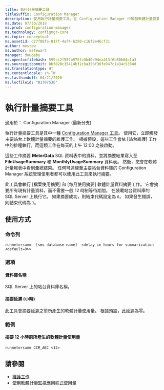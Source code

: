 ```yaml
---
title: 執行計量摘要工具
titleSuffix: Configuration Manager
description: 使用執行計量摘要工具，在 Configuration Manager 中觸發軟體計量摘要工作。
ms.date: 07/30/2018
ms.prod: configuration-manager
ms.technology: configmgr-core
ms.topic: conceptual
ms.assetid: d27f88fe-817f-4af4-b290-c16f2e46cf31
author: mestew
ms.author: mstewart
manager: dougeby
ms.openlocfilehash: 599cc2f552b975fa9b40c94ea413f6b80b04a1a3
ms.sourcegitcommit: bbf820c35414bf2cba356f30fe047c1a34c5384d
ms.translationtype: HT
ms.contentlocale: zh-TW
ms.lasthandoff: 04/21/2020
ms.locfileid: "81707536"
---
```

# <a name="run-meter-summarization-tool"></a>執行計量摘要工具

適用於：  Configuration Manager (最新分支)

執行計量摘要工具是其中一種 [Configuration Manager 工具](tools.md)。 使用它，立即觸發主要站台上軟體計量摘要的維護工作。 根據預設，這些工作會依 [站台維護]  工作中的排程執行，而這類工作在每天的上午 12:00 之後啟動。 

這些工作摘要 **MeterData** SQL 資料表中的資料，並將摘要結果寫入至 **FileUsageSummary** 和 **MonthlyUsageSummary** 資料表。 然後，您會在軟體計量報表中看到彙總結果。 任何可連線至主要站台資料庫的 Configuration Manager 系統管理使用者都可以使用此工具來執行摘要。 

此工具會執行 [檔案使用摘要]  和 [每月使用摘要]  軟體計量資料摘要工作。 它會摘要所有現有計量資料，而不需要一般 12 時制等待期間。 在裝載站台資料庫的 SQL Server 上執行它。 如果摘要成功，則結束代碼設定為 `0`。 如果發生錯誤，則結束代碼為 `1`。



## <a name="usage"></a>使用方式

### <a name="command-line"></a>命令列

`runmetersumm  [sms database name]  <delay in hours for summarization <default=0>>`


### <a name="options"></a>選項

#### <a name="database-name"></a>資料庫名稱
SQL Server 上的站台資料庫名稱。

#### <a name="delay-in-hours-for-summarization"></a>摘要延遲 (小時)
此工具會摘要延遲之前所產生的軟體計量使用量。 根據預設，此延遲為零。


### <a name="example"></a>範例

#### <a name="summarize-the-software-metering-usage-generated-12-hours-ago"></a>摘要 12 小時前所產生的軟體計量使用量

`runmetersumm CCM_ABC <12>`



## <a name="see-also"></a>請參閱

- [維護工作](../servers/manage/maintenance-tasks.md)
- [使用軟體計量監視應用程式使用量](../../apps/deploy-use/monitor-app-usage-with-software-metering.md)
